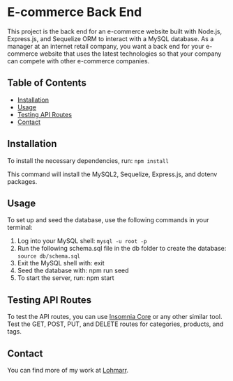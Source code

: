 # E-commerce Back End

 This project is the back end for an e-commerce website built with Node.js, Express.js, and Sequelize ORM to interact with a MySQL database.
 As a manager at an internet retail company, you want a back end for your e-commerce website that uses the latest technologies so that your company can compete with other e-commerce companies.

## Table of Contents

- [Installation](#installation)
- [Usage](#usage)
- [Testing API Routes](#testing-api-routes)
- [Contact](#contact)

## Installation

 To install the necessary dependencies, run:
```npm install```

This command will install the MySQL2, Sequelize, Express.js, and dotenv packages.

## Usage

 To set up and seed the database, use the following commands in your terminal:
  
 1. Log into your MySQL shell:
  ```mysql -u root -p```
 2. Run the following schema.sql file in the db folder to create the database:
  ```source db/schema.sql```
 3. Exit the MySQL shell with:
 exit
 4. Seed the database with:
 npm run seed
 5. To start the server, run:
 npm start

## Testing API Routes

 To test the API routes, you can use [Insomnia Core](https://insomnia.rest/) or any other similar tool. Test the GET, POST, PUT, and DELETE routes for categories, products, and tags.

## Contact

You can find more of my work at [Lohmarr](https://github.com/Lohmarr).
